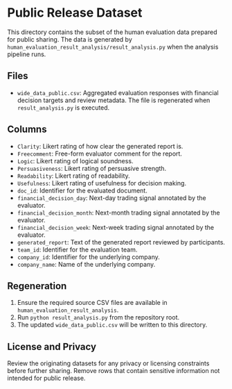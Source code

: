 # Public Release Dataset

This directory contains the subset of the human evaluation data prepared for public sharing.
The data is generated by `human_evaluation_result_analysis/result_analysis.py` when the
analysis pipeline runs.

## Files

- `wide_data_public.csv`: Aggregated evaluation responses with financial decision targets
  and review metadata. The file is regenerated when `result_analysis.py` is executed.

## Columns

- `Clarity`: Likert rating of how clear the generated report is.
- `Freecomment`: Free-form evaluator comment for the report.
- `Logic`: Likert rating of logical soundness.
- `Persuasiveness`: Likert rating of persuasive strength.
- `Readability`: Likert rating of readability.
- `Usefulness`: Likert rating of usefulness for decision making.
- `doc_id`: Identifier for the evaluated document.
- `financial_decision_day`: Next-day trading signal annotated by the evaluator.
- `financial_decision_month`: Next-month trading signal annotated by the evaluator.
- `financial_decision_week`: Next-week trading signal annotated by the evaluator.
- `generated_report`: Text of the generated report reviewed by participants.
- `team_id`: Identifier for the evaluation team.
- `company_id`: Identifier for the underlying company.
- `company_name`: Name of the underlying company.

## Regeneration

1. Ensure the required source CSV files are available in `human_evaluation_result_analysis`.
2. Run `python result_analysis.py` from the repository root.
3. The updated `wide_data_public.csv` will be written to this directory.

## License and Privacy

Review the originating datasets for any privacy or licensing constraints before further
sharing. Remove rows that contain sensitive information not intended for public release.
